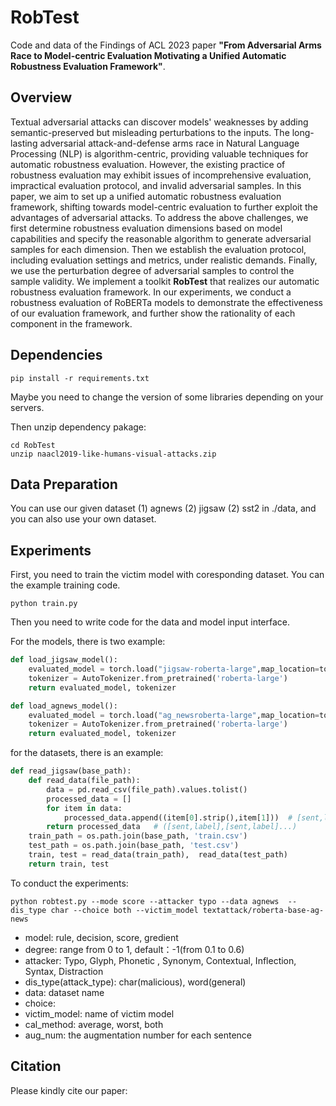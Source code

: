 # RobTest

Code and data of the Findings of ACL 2023 paper **"From Adversarial Arms Race to Model-centric Evaluation Motivating a Unified Automatic Robustness Evaluation Framework"**.

## Overview

Textual adversarial attacks can discover models' weaknesses by adding semantic-preserved but misleading perturbations to the inputs. The long-lasting adversarial attack-and-defense arms race in Natural Language Processing (NLP) is algorithm-centric, providing valuable techniques for automatic robustness evaluation. However, the existing practice of robustness evaluation may exhibit issues of incomprehensive evaluation, impractical evaluation protocol, and invalid adversarial samples. In this paper, we aim to set up a unified automatic robustness evaluation framework, shifting towards model-centric evaluation to further exploit the advantages of adversarial attacks. To address the above challenges, we first determine robustness evaluation dimensions based on model capabilities and specify the reasonable algorithm to generate adversarial samples for each dimension. Then we establish the evaluation protocol, including evaluation settings and metrics, under realistic demands. Finally, we use the perturbation degree of adversarial samples to control the sample validity. We implement a toolkit **RobTest** that realizes our automatic robustness evaluation framework. In our experiments, we conduct a robustness evaluation of RoBERTa models to demonstrate the effectiveness of our evaluation framework, and further show the rationality of each component in the framework.

## Dependencies

```
pip install -r requirements.txt
```

Maybe you need to change the version of some libraries depending on your servers.

Then unzip dependency pakage:

```
cd RobTest
unzip naacl2019-like-humans-visual-attacks.zip
```

## Data Preparation

You can use our given dataset (1) agnews (2) jigsaw (2) sst2 in ./data, and you can also use your own dataset.


## Experiments

First, you need to train the victim model with coresponding dataset. You can the example training code.
```
python train.py
```

Then you need to write code for the data and model input interface.

For the models, there is two example:

```python
def load_jigsaw_model():
    evaluated_model = torch.load("jigsaw-roberta-large",map_location=torch.device('cpu'))
    tokenizer = AutoTokenizer.from_pretrained('roberta-large')
    return evaluated_model, tokenizer

def load_agnews_model():
    evaluated_model = torch.load("ag_newsroberta-large",map_location=torch.device('cpu'))
    tokenizer = AutoTokenizer.from_pretrained('roberta-large')
    return evaluated_model, tokenizer

```

for the datasets, there is an example:
```python
def read_jigsaw(base_path):
    def read_data(file_path):
        data = pd.read_csv(file_path).values.tolist()
        processed_data = []
        for item in data:
            processed_data.append((item[0].strip(),item[1]))  # [sent,label]
        return processed_data   # ([sent,label],[sent,label]...)
    train_path = os.path.join(base_path, 'train.csv')
    test_path = os.path.join(base_path, 'test.csv')
    train, test = read_data(train_path),  read_data(test_path)
    return train, test
```

To conduct the experiments:

```
python robtest.py --mode score --attacker typo --data agnews  --dis_type char --choice both --victim_model textattack/roberta-base-ag-news
```

- model: rule, decision, score, gredient
- degree: range from 0 to 1, default：-1(from 0.1 to 0.6)
- attacker: Typo, Glyph, Phonetic , Synonym, Contextual, Inflection, Syntax, Distraction
- dis_type(attack_type): char(malicious), word(general)
- data: dataset name
- choice: 
- victim_model: name of victim model
- cal_method: average, worst, both
- aug_num: the augmentation number for each sentence


## Citation
Please kindly cite our paper:

```

```

